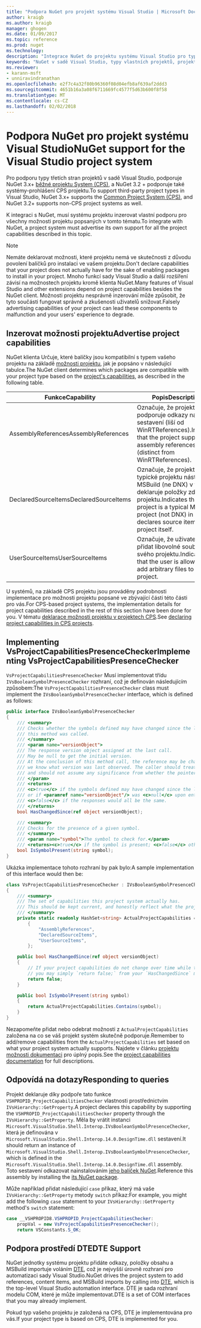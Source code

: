 ```yaml
---
title: "Podpora NuGet pro projekt systému Visual Studio | Microsoft Docs"
author: kraigb
ms.author: kraigb
manager: ghogen
ms.date: 01/09/2017
ms.topic: reference
ms.prod: nuget
ms.technology: 
description: "Integrace NuGet do projektu systému Visual Studio pro typy projektů třetích stran."
keywords: "NuGet v sadě Visual Studio, typy vlastních projektů, projektů sady Visual Studio"
ms.reviewer:
- karann-msft
- unniravindranathan
ms.openlocfilehash: e2f7c4a32f80b96360f08d04efb8af639af2ddd3
ms.sourcegitcommit: 4651b16a3a08f6711669fc4577f5d63b600f8f58
ms.translationtype: MT
ms.contentlocale: cs-CZ
ms.lasthandoff: 02/02/2018
---
```

# <a name="nuget-support-for-the-visual-studio-project-system"></a><span data-ttu-id="35691-104">Podpora NuGet pro projekt systému Visual Studio</span><span class="sxs-lookup"><span data-stu-id="35691-104">NuGet support for the Visual Studio project system</span></span>

<span data-ttu-id="35691-105">Pro podporu typy třetích stran projektů v sadě Visual Studio, podporuje NuGet 3.x+ [běžné projektu System (CPS)](https://github.com/Microsoft/VSProjectSystem/blob/master/doc/overview/intro.md), a NuGet 3.2 + podporuje také systémy-prohlášení CPS projektu.</span><span class="sxs-lookup"><span data-stu-id="35691-105">To support third-party project types in Visual Studio, NuGet 3.x+ supports the [Common Project System (CPS)](https://github.com/Microsoft/VSProjectSystem/blob/master/doc/overview/intro.md), and NuGet 3.2+ supports non-CPS project systems as well.</span></span>

<span data-ttu-id="35691-106">K integraci s NuGet, musí systému projektu inzerovat vlastní podporu pro všechny možnosti projektu popsaných v tomto tématu.</span><span class="sxs-lookup"><span data-stu-id="35691-106">To integrate with NuGet, a project system must advertise its own support for all the project capabilities described in this topic.</span></span>

> [!Note]
> <span data-ttu-id="35691-107">Nemáte deklarovat možnosti, které projektu nemá ve skutečnosti z důvodu povolení balíčků pro instalaci ve vašem projektu.</span><span class="sxs-lookup"><span data-stu-id="35691-107">Don't declare capabilities that your project does not actually have for the sake of enabling packages to install in your project.</span></span> <span data-ttu-id="35691-108">Mnoho funkcí sady Visual Studio a další rozšíření závisí na možnostech projektu kromě klienta NuGet.</span><span class="sxs-lookup"><span data-stu-id="35691-108">Many features of Visual Studio and other extensions depend on project capabilities besides the NuGet client.</span></span> <span data-ttu-id="35691-109">Možnosti projektu nesprávně inzerování může způsobit, že tyto součásti fungovat správně a zkušenosti uživatelů snižovat.</span><span class="sxs-lookup"><span data-stu-id="35691-109">Falsely advertising capabilities of your project can lead these components to malfunction and your users' experience to degrade.</span></span>

## <a name="advertise-project-capabilities"></a><span data-ttu-id="35691-110">Inzerovat možnosti projektu</span><span class="sxs-lookup"><span data-stu-id="35691-110">Advertise project capabilities</span></span>

<span data-ttu-id="35691-111">NuGet klienta Určuje, které balíčky jsou kompatibilní s typem vašeho projektu na základě [možnosti projektu](https://github.com/Microsoft/VSProjectSystem/blob/master/doc/overview/about_project_capabilities.md), jak je popsáno v následující tabulce.</span><span class="sxs-lookup"><span data-stu-id="35691-111">The NuGet client determines which packages are compatible with your project type based on the [project's capabilities](https://github.com/Microsoft/VSProjectSystem/blob/master/doc/overview/about_project_capabilities.md), as described in the following table.</span></span>

| <span data-ttu-id="35691-112">Funkce</span><span class="sxs-lookup"><span data-stu-id="35691-112">Capability</span></span> | <span data-ttu-id="35691-113">Popis</span><span class="sxs-lookup"><span data-stu-id="35691-113">Description</span></span> |
| --- | --- |
| <span data-ttu-id="35691-114">AssemblyReferences</span><span class="sxs-lookup"><span data-stu-id="35691-114">AssemblyReferences</span></span> | <span data-ttu-id="35691-115">Označuje, že projekt podporuje odkazy na sestavení (liší od WinRTReferences).</span><span class="sxs-lookup"><span data-stu-id="35691-115">Indicates that the project supports assembly references (distinct from WinRTReferences).</span></span> |
| <span data-ttu-id="35691-116">DeclaredSourceItems</span><span class="sxs-lookup"><span data-stu-id="35691-116">DeclaredSourceItems</span></span> | <span data-ttu-id="35691-117">Označuje, že projekt je typické projektu nástroje MSBuild (ne DNX) v tom, že deklaruje položky zdroje v projektu.</span><span class="sxs-lookup"><span data-stu-id="35691-117">Indicates that the project is a typical MSBuild project (not DNX) in that it declares source items in the project itself.</span></span> |
| <span data-ttu-id="35691-118">UserSourceItems</span><span class="sxs-lookup"><span data-stu-id="35691-118">UserSourceItems</span></span>|<span data-ttu-id="35691-119">Označuje, že uživatel může přidat libovolné soubory do svého projektu.</span><span class="sxs-lookup"><span data-stu-id="35691-119">Indicates that the user is allowed to add arbitrary files to their project.</span></span> |

<span data-ttu-id="35691-120">U systémů, na základě CPS projektu jsou prováděny podrobnosti implementace pro možnosti projektu popsané ve zbývající části této části pro vás.</span><span class="sxs-lookup"><span data-stu-id="35691-120">For CPS-based project systems, the implementation details for project capabilities described in the rest of this section have been done for you.</span></span> <span data-ttu-id="35691-121">V tématu [deklarace možnosti projektu v projektech CPS](https://github.com/Microsoft/VSProjectSystem/blob/master/doc/overview/about_project_capabilities.md#how-to-declare-project-capabilities-in-your-project).</span><span class="sxs-lookup"><span data-stu-id="35691-121">See [declaring project capabilities in CPS projects](https://github.com/Microsoft/VSProjectSystem/blob/master/doc/overview/about_project_capabilities.md#how-to-declare-project-capabilities-in-your-project).</span></span>

## <a name="implementing-vsprojectcapabilitiespresencechecker"></a><span data-ttu-id="35691-122">Implementing VsProjectCapabilitiesPresenceChecker</span><span class="sxs-lookup"><span data-stu-id="35691-122">Implementing VsProjectCapabilitiesPresenceChecker</span></span>

<span data-ttu-id="35691-123">`VsProjectCapabilitiesPresenceChecker` Musí implementovat třídu `IVsBooleanSymbolPresenceChecker` rozhraní, což je definován následujícím způsobem:</span><span class="sxs-lookup"><span data-stu-id="35691-123">The `VsProjectCapabilitiesPresenceChecker` class must implement the `IVsBooleanSymbolPresenceChecker` interface, which is defined as follows:</span></span>

```cs
public interface IVsBooleanSymbolPresenceChecker
{
    /// <summary>
    /// Checks whether the symbols defined may have changed since the last time
    /// this method was called.
    /// </summary>
    /// <param name="versionObject">
    /// The response version object assigned at the last call.
    /// May be null to get the initial version.
    /// At the conclusion of this method call, the reference may be changed so that on a subsequent call
    /// we know what version was last observed. The caller should treat this value as an opaque object,
    /// and should not assume any significance from whether the pointer changed or not.
    /// </param>
    /// <returns>
    /// <c>true</c> if the symbols defined may have changed since the last call to this method
    /// or if <paramref name="versionObject"/> was <c>null</c> upon entering this method.
    /// <c>false</c> if the responses would all be the same.
    /// </returns>
    bool HasChangedSince(ref object versionObject);

    /// <summary>
    /// Checks for the presence of a given symbol.
    /// </summary>
    /// <param name="symbol">The symbol to check for.</param>
    /// <returns><c>true</c> if the symbol is present; <c>false</c> otherwise.</returns>
    bool IsSymbolPresent(string symbol);
}
```

<span data-ttu-id="35691-124">Ukázka implementace tohoto rozhraní by pak bylo:</span><span class="sxs-lookup"><span data-stu-id="35691-124">A sample implementation of this interface would then be:</span></span>

```cs
class VsProjectCapabilitiesPresenceChecker : IVsBooleanSymbolPresenceChecker
{
    /// <summary>
    /// The set of capabilities this project system actually has.
    /// This should be kept current, and honestly reflect what the project can do.
    /// </summary>
    private static readonly HashSet<string> ActualProjectCapabilities = new HashSet<string>(StringComparer.OrdinalIgnoreCase)
        {
            "AssemblyReferences",
            "DeclaredSourceItems",
            "UserSourceItems",
        };

    public bool HasChangedSince(ref object versionObject)
    {
        // If your project capabilities do not change over time while the project is open,
        // you may simply `return false;` from your `HasChangedSince` method.
        return false;
    }

    public bool IsSymbolPresent(string symbol)
    {
        return ActualProjectCapabilities.Contains(symbol);
    }
}
```

<span data-ttu-id="35691-125">Nezapomeňte přidat nebo odebrat možnosti z `ActualProjectCapabilities` založena na co se váš projekt systém skutečně podporuje.</span><span class="sxs-lookup"><span data-stu-id="35691-125">Remember to add/remove capabilities from the `ActualProjectCapabilities` set based on what your project system actually supports.</span></span> <span data-ttu-id="35691-126">Najdete v článku [projektu možnosti dokumentaci](https://github.com/Microsoft/VSProjectSystem/blob/master/doc/overview/project_capabilities.md) pro úplný popis.</span><span class="sxs-lookup"><span data-stu-id="35691-126">See the [project capabilities documentation](https://github.com/Microsoft/VSProjectSystem/blob/master/doc/overview/project_capabilities.md) for full descriptions.</span></span>

## <a name="responding-to-queries"></a><span data-ttu-id="35691-127">Odpovídá na dotazy</span><span class="sxs-lookup"><span data-stu-id="35691-127">Responding to queries</span></span>

<span data-ttu-id="35691-128">Projekt deklaruje díky podpoře tato funkce `VSHPROPID_ProjectCapabilitiesChecker` vlastnosti prostřednictvím `IVsHierarchy::GetProperty`.</span><span class="sxs-lookup"><span data-stu-id="35691-128">A project declares this capability by supporting the  `VSHPROPID_ProjectCapabilitiesChecker` property through the `IVsHierarchy::GetProperty`.</span></span> <span data-ttu-id="35691-129">Měla by vrátit instanci `Microsoft.VisualStudio.Shell.Interop.IVsBooleanSymbolPresenceChecker`, která je definována v `Microsoft.VisualStudio.Shell.Interop.14.0.DesignTime.dll` sestavení.</span><span class="sxs-lookup"><span data-stu-id="35691-129">It should return an instance of `Microsoft.VisualStudio.Shell.Interop.IVsBooleanSymbolPresenceChecker`, which is defined in the `Microsoft.VisualStudio.Shell.Interop.14.0.DesignTime.dll` assembly.</span></span> <span data-ttu-id="35691-130">Toto sestavení odkazovat nainstalováním [jeho balíček NuGet](https://www.nuget.org/packages/Microsoft.VisualStudio.Shell.Interop.14.0.DesignTime).</span><span class="sxs-lookup"><span data-stu-id="35691-130">Reference this assembly by installing the [its NuGet package](https://www.nuget.org/packages/Microsoft.VisualStudio.Shell.Interop.14.0.DesignTime).</span></span>

<span data-ttu-id="35691-131">Může například přidat následující `case` příkaz, který má vaše `IVsHierarchy::GetProperty` metody `switch` příkaz:</span><span class="sxs-lookup"><span data-stu-id="35691-131">For example, you might add the following `case` statement to your `IVsHierarchy::GetProperty` method's `switch` statement:</span></span>

```cs
case __VSHPROPID8.VSHPROPID_ProjectCapabilitiesChecker:
    propVal = new VsProjectCapabilitiesPresenceChecker();
    return VSConstants.S_OK;
```

## <a name="dte-support"></a><span data-ttu-id="35691-132">Podpora prostředí DTE</span><span class="sxs-lookup"><span data-stu-id="35691-132">DTE Support</span></span>

<span data-ttu-id="35691-133">NuGet jednotky systému projektu přidáte odkazy, položky obsahu a MSBuild importuje voláním [DTE](/dotnet/api/envdte.dte?view=visualstudiosdk-2017), což je nejvyšší úrovně rozhraní pro automatizaci sady Visual Studio.</span><span class="sxs-lookup"><span data-stu-id="35691-133">NuGet drives the project system to add references, content items, and MSBuild imports by calling into [DTE](/dotnet/api/envdte.dte?view=visualstudiosdk-2017), which is the top-level Visual Studio automation interface.</span></span> <span data-ttu-id="35691-134">DTE je sada rozhraní modelu COM, které je může implementovat.</span><span class="sxs-lookup"><span data-stu-id="35691-134">DTE is a set of COM interfaces that you may already implement.</span></span>

<span data-ttu-id="35691-135">Pokud typ vašeho projektu je založená na CPS, DTE je implementována pro vás.</span><span class="sxs-lookup"><span data-stu-id="35691-135">If your project type is based on CPS, DTE is implemented for you.</span></span>
